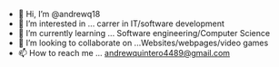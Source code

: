 - 👋 Hi, I’m @andrewq18
- 👀 I’m interested in ... carrer in IT/software development
- 🌱 I’m currently learning ... Software engineering/Computer Science
- 💞️ I’m looking to collaborate on ...Websites/webpages/video games
- 📫 How to reach me ... andrewquintero4489@gmail.com

<!---
andrewq18/andrewq18 is a ✨ special ✨ repository because its `README.md` (this file) appears on your GitHub profile.
You can click the Preview link to take a look at your changes.
--->
